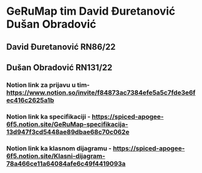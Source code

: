 # GeRuMap tim David Đuretanović Dušan Obradović

## David Đuretanović RN86/22

## Dušan Obradović RN131/22

### Notion link za prijavu u tim- https://www.notion.so/invite/f84873ac7384efe5a5c7fde3e6fec416c2625a1b
### Notion link ka specifikaciji - https://spiced-apogee-6f5.notion.site/GeRuMap-specifikacija-13d947f3cd5448ae89dbae68c70c062e
### Notion link ka klasnom dijagramu - https://spiced-apogee-6f5.notion.site/Klasni-dijagram-78a466ce11a64084afe6c49f4419093a
